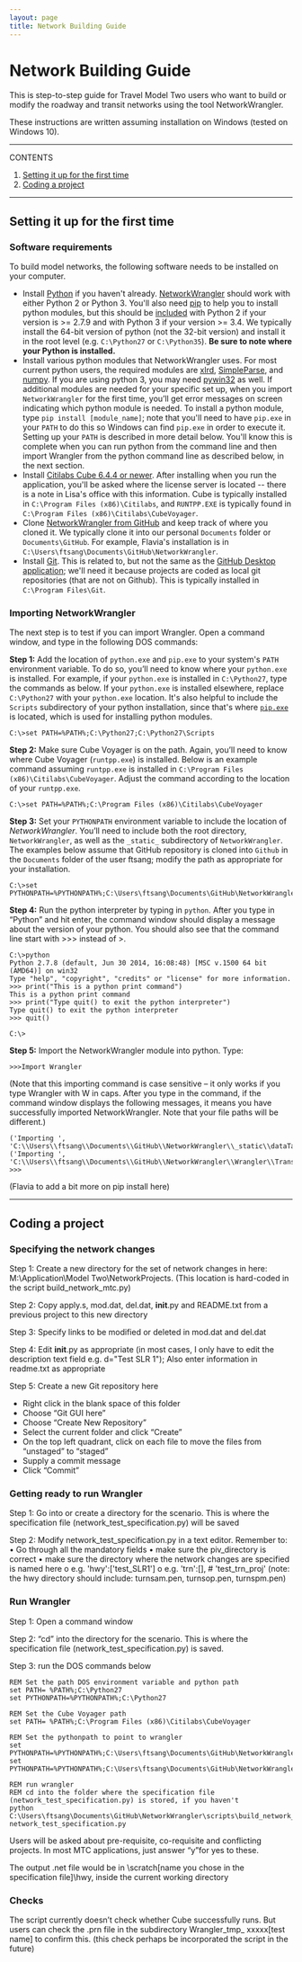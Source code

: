 ```yaml
---
layout: page
title: Network Building Guide
---
```


# Network Building Guide

This is step-to-step guide for Travel Model Two users who want to build or modify the roadway and transit networks using the tool NetworkWrangler.

These instructions are written assuming installation on Windows (tested on Windows 10).

---
CONTENTS

1. [Setting it up for the first time](#Setting-it-up-for-the-first-time)
1. [Coding a project](#Coding-a-project)

---

## Setting it up for the first time

### Software requirements
To build model networks, the following software needs to be installed on your computer.

* Install [Python](https://www.python.org/downloads/) if you haven't already. [NetworkWrangler](https://github.com/BayAreaMetro/NetworkWrangler) should work with either Python 2 or Python 3.  You'll also need [pip](https://pypi.org/project/pip/) to help you to install python modules, but this should be [included](https://pip.pypa.io/en/stable/installing/) with Python 2 if your version is >= 2.7.9 and with Python 3 if your version >= 3.4.  We typically install the 64-bit version of python (not the 32-bit version) and install it in the root level (e.g. `C:\Python27` or `C:\Python35`). **Be sure to note where your Python is installed.**
*	Install various python modules that NetworkWrangler uses.  For most current python users, the required modules are [xlrd](https://pypi.org/project/xlrd/), [SimpleParse](https://pypi.org/project/SimpleParse/), and [numpy](https://pypi.org/project/numpy/). If you are using python 3, you may need [pywin32](https://pypi.org/project/pywin32/) as well. If additional modules are needed for your specific set up, when you import `NetworkWrangler` for the first time, you’ll get error messages on screen indicating which python module is needed.   To install a python module, type `pip install [module_name]`; note that you'll need to have `pip.exe` in your `PATH` to do this so Windows can find `pip.exe` in order to execute it.  Setting up your `PATH` is described in more detail below.  You'll know this is complete when you can run python from the command line and then import Wrangler from the python command line as described below, in the next section.
*	Install [Citilabs Cube 6.4.4 or newer](http://www.citilabs.com/support/downloads/). After installing when you run the application, you'll be asked where the license server is located -- there is a note in Lisa's office with this information.  Cube is typically installed in `C:\Program Files (x86)\Citilabs`, and `RUNTPP.EXE` is typically found in `C:\Program Files (x86)\Citilabs\CubeVoyager`.
*	Clone [NetworkWrangler from GitHub](https://github.com/BayAreaMetro/NetworkWrangler) and keep track of where you cloned it.  We typically clone it into our personal `Documents` folder or `Documents\GitHub`.  For example, Flavia's installation is in `C:\Users\ftsang\Documents\GitHub\NetworkWrangler`.
* Install [Git](https://git-scm.com/downloads).  This is related to, but not the same as the [GitHub Desktop application](https://desktop.github.com/); we'll need it because projects are coded as local git repositories (that are not on Github).  This is typically installed in `C:\Program Files\Git`.


### Importing NetworkWrangler

The next step is to test if you can import Wrangler. Open a command window, and type in the following DOS commands:

**Step 1:** Add the location of `python.exe` and `pip.exe` to your system's `PATH` environment variable. To do so, you’ll need to know where your `python.exe` is installed.  For example, if your `python.exe` is installed in `C:\Python27`, type the commands as below. If your `python.exe` is installed elsewhere, replace `C:\Python27` with your `python.exe` location.  It's also helpful to include the `Scripts` subdirectory of your python installation, since that's where [`pip.exe`](https://pypi.org/project/pip/) is located, which is used for installing python modules.

``` dosbatch
C:\>set PATH=%PATH%;C:\Python27;C:\Python27\Scripts
```

**Step 2:** Make sure Cube Voyager is on the path. Again, you’ll need to know where Cube Voyager (`runtpp.exe`) is installed. Below is an example command assuming `runtpp.exe` is installed in `C:\Program Files (x86)\Citilabs\CubeVoyager`. Adjust the command according to the location of your `runtpp.exe`.

``` dosbatch
C:\>set PATH=%PATH%;C:\Program Files (x86)\Citilabs\CubeVoyager
```

**Step 3:** Set your `PYTHONPATH` environment variable to include the location of *NetworkWrangler*. You’ll need to include both the root directory, `NetworkWrangler`, as well as the `_static_` subdirectory of `NetworkWrangler`. The examples below assume that GitHub repository is cloned into `Github` in the `Documents` folder of the user ftsang; modify the path as appropriate for your installation.

``` dosbatch
C:\>set PYTHONPATH=%PYTHONPATH%;C:\Users\ftsang\Documents\GitHub\NetworkWrangler;C:\Users\ftsang\Documents\GitHub\NetworkWrangler\_static
```

**Step 4:** Run the python interpreter by typing in `python`. After you type in “Python” and hit enter, the command window should display a message about the version of your python. You should also see that the command line start with >>> instead of >. 
``` dosbatch
C:\>python
Python 2.7.8 (default, Jun 30 2014, 16:08:48) [MSC v.1500 64 bit (AMD64)] on win32
Type "help", "copyright", "credits" or "license" for more information.
>>> print("This is a python print command")
This is a python print command
>>> print("Type quit() to exit the python interpreter")
Type quit() to exit the python interpreter
>>> quit()

C:\>
```

**Step 5:** Import the NetworkWrangler module into python. Type:
```
>>>Import Wrangler
```

(Note that this importing command is case sensitive – it only works if you type Wrangler with W in caps. After you type in the command, if the command window displays the following messages, it means you have successfully imported NetworkWrangler. Note that your file paths will be different.)

```
('Importing ', 'C:\\Users\\ftsang\\Documents\\GitHub\\NetworkWrangler\\_static\\dataTable.pyc')
('Importing ', 'C:\\Users\\ftsang\\Documents\\GitHub\\NetworkWrangler\\Wrangler\\TransitAssignmentData.pyc')
>>>
```

(Flavia to add a bit more on pip install here)


---

## Coding a project

### Specifying the network changes
Step 1: Create a new directory for the set of network changes in here: M:\Application\Model Two\NetworkProjects. (This location is hard-coded in the script build_network_mtc.py)

Step 2: Copy apply.s, mod.dat, del.dat, __init__.py and README.txt from a previous project to this new directory

Step 3: Specify links to be modified or deleted in mod.dat and del.dat

Step 4: Edit __init__.py as appropriate (in most cases, I only have to edit the description text field e.g. d="Test SLR 1"); Also enter information in readme.txt as appropriate

Step 5: Create a new Git repository here
-	Right click in the blank space of this folder
-	Choose “Git GUI here”
-	Choose “Create New Repository”
-	Select the current folder and click “Create”
-	On the top left quadrant, click on each file to move the files from “unstaged” to “staged”
-	Supply a commit message
-	Click “Commit”

### Getting ready to run Wrangler
Step 1: Go into or create a directory for the scenario. This is where the specification file (network_test_specification.py) will be saved

Step 2: Modify network_test_specification.py in a text editor. Remember to:
•	Go through all the mandatory fields
•	make sure the piv_directory is correct
•	make sure the directory where the network changes are specified is named here
o	e.g. 'hwy':['test_SLR1']
o	e.g. 'trn':[], # 'test_trn_proj'
(note: the hwy directory should include: turnsam.pen, turnsop.pen, turnspm.pen)

### Run Wrangler
Step 1: Open a command window

Step 2: “cd” into the directory for the scenario. This is where the specification file (network_test_specification.py) is saved.

Step 3: run the DOS commands  below

```
REM Set the path DOS environment variable and python path
set PATH= %PATH%;C:\Python27
set PYTHONPATH=%PYTHONPATH%;C:\Python27

REM Set the Cube Voyager path
set PATH= %PATH%;C:\Program Files (x86)\Citilabs\CubeVoyager

REM Set the pythonpath to point to wrangler
set PYTHONPATH=%PYTHONPATH%;C:\Users\ftsang\Documents\GitHub\NetworkWrangler\
set PYTHONPATH=%PYTHONPATH%;C:\Users\ftsang\Documents\GitHub\NetworkWrangler\_static

REM run wrangler
REM cd into the folder where the specification file (network_test_specification.py) is stored, if you haven't
python C:\Users\ftsang\Documents\GitHub\NetworkWrangler\scripts\build_network_mtc.py network_test_specification.py
```

Users will be asked about pre-requisite, co-requisite and conflicting projects. In most MTC applications, just answer “y”for yes  to these.

The output .net file would be in \scratch\[name you chose in the specification file]\hwy, inside the current working directory

### Checks
The script currently doesn’t check whether Cube successfully runs. But users can check the .prn file in the subdirectory Wrangler_tmp_ xxxxx\[test name] to confirm this.
(this check perhaps be incorporated the script in the future)

